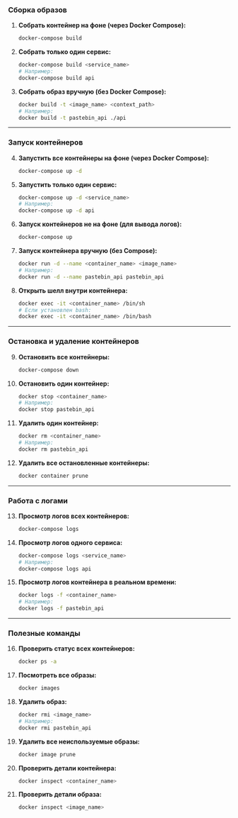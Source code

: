 
### **Сборка образов**

1. **Собрать контейнер на фоне (через Docker Compose):**
   ```bash
   docker-compose build
   ```

2. **Собрать только один сервис:**
   ```bash
   docker-compose build <service_name>
   # Например:
   docker-compose build api
   ```

3. **Собрать образ вручную (без Docker Compose):**
   ```bash
   docker build -t <image_name> <context_path>
   # Например:
   docker build -t pastebin_api ./api
   ```

---

### **Запуск контейнеров**

4. **Запустить все контейнеры на фоне (через Docker Compose):**
   ```bash
   docker-compose up -d
   ```

5. **Запустить только один сервис:**
   ```bash
   docker-compose up -d <service_name>
   # Например:
   docker-compose up -d api
   ```

6. **Запуск контейнеров не на фоне (для вывода логов):**
   ```bash
   docker-compose up
   ```

7. **Запуск контейнера вручную (без Compose):**
   ```bash
   docker run -d --name <container_name> <image_name>
   # Например:
   docker run -d --name pastebin_api pastebin_api
   ```

8. **Открыть шелл внутри контейнера:**
   ```bash
   docker exec -it <container_name> /bin/sh
   # Если установлен bash:
   docker exec -it <container_name> /bin/bash
   ```

---

### **Остановка и удаление контейнеров**

9. **Остановить все контейнеры:**
   ```bash
   docker-compose down
   ```

10. **Остановить один контейнер:**
    ```bash
    docker stop <container_name>
    # Например:
    docker stop pastebin_api
    ```

11. **Удалить один контейнер:**
    ```bash
    docker rm <container_name>
    # Например:
    docker rm pastebin_api
    ```

12. **Удалить все остановленные контейнеры:**
    ```bash
    docker container prune
    ```

---

### **Работа с логами**

13. **Просмотр логов всех контейнеров:**
    ```bash
    docker-compose logs
    ```

14. **Просмотр логов одного сервиса:**
    ```bash
    docker-compose logs <service_name>
    # Например:
    docker-compose logs api
    ```

15. **Просмотр логов контейнера в реальном времени:**
    ```bash
    docker logs -f <container_name>
    # Например:
    docker logs -f pastebin_api
    ```

---

### **Полезные команды**

16. **Проверить статус всех контейнеров:**
    ```bash
    docker ps -a
    ```

17. **Посмотреть все образы:**
    ```bash
    docker images
    ```

18. **Удалить образ:**
    ```bash
    docker rmi <image_name>
    # Например:
    docker rmi pastebin_api
    ```

19. **Удалить все неиспользуемые образы:**
    ```bash
    docker image prune
    ```

20. **Проверить детали контейнера:**
    ```bash
    docker inspect <container_name>
    ```

21. **Проверить детали образа:**
    ```bash
    docker inspect <image_name>
    ```
